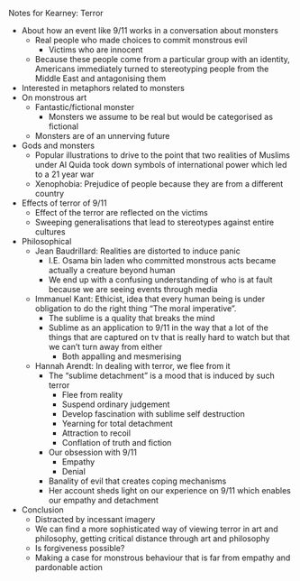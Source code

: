Notes for Kearney: Terror
- About how an event like 9/11 works in a conversation about monsters
	- Real people who made choices to commit monstrous evil
		- Victims who are innocent
	- Because these people come from a particular group with an identity, Americans immediately turned to stereotyping people from the Middle East and antagonising them
- Interested in metaphors related to monsters
- On monstrous art
	- Fantastic/fictional monster
		- Monsters we assume to be real but would be categorised as fictional
	- Monsters are of an unnerving future
- Gods and monsters
	- Popular illustrations to drive to the point that two realities of Muslims under Al Quida took down symbols of international power which led to a 21 year war
	- Xenophobia: Prejudice of people because they are from a different country
- Effects of terror of 9/11
	- Effect of the terror are reflected on the victims
	- Sweeping generalisations that lead to stereotypes against entire cultures
- Philosophical
	- Jean Baudrillard: Realities are distorted to induce panic
		- I.E. Osama bin laden who committed monstrous acts became actually a creature beyond human
		- We end up with a confusing understanding of who is at fault because we are seeing events through media
	- Immanuel Kant: Ethicist, idea that every human being is under obligation to do the right thing “The moral imperative”.
		- The sublime is a quality that breaks the mind
		- Sublime as an application to 9/11 in the way that a lot of the things that are captured on tv that is really hard to watch but that we can’t turn away from either
			- Both appalling and mesmerising
	- Hannah Arendt: In dealing with terror, we flee from it
		- The “sublime detachment” is a mood that is induced by such terror 
			- Flee from reality
			- Suspend ordinary judgement
			- Develop fascination with sublime self destruction
			- Yearning for total detachment
			- Attraction to recoil
			- Conflation of truth and fiction
		- Our obsession with 9/11
			- Empathy
			- Denial
		- Banality of evil that creates coping mechanisms
		- Her account sheds light on our experience on 9/11 which enables our empathy and detachment
- Conclusion
	- Distracted by incessant imagery
	- We can find a more sophisticated way of viewing terror in art and philosophy, getting critical distance through art and philosophy
	- Is forgiveness possible?
	- Making a case for monstrous behaviour that is far from empathy and pardonable action